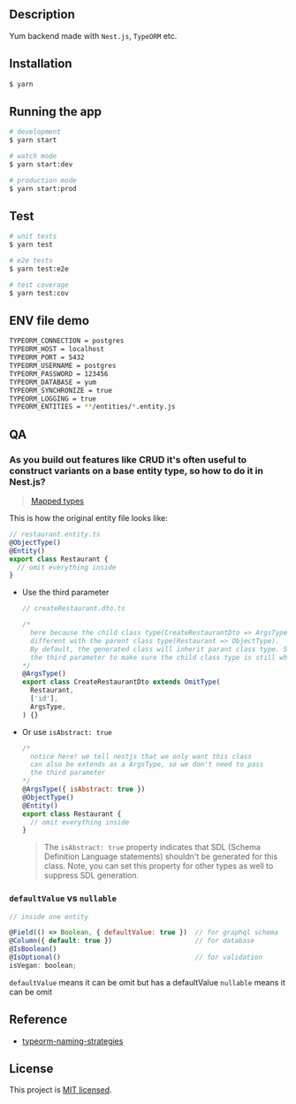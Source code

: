 ## Description

Yum backend made with `Nest.js`, `TypeORM` etc.

## Installation

```bash
$ yarn
```

## Running the app

```bash
# development
$ yarn start

# watch mode
$ yarn start:dev

# production mode
$ yarn start:prod
```

## Test

```bash
# unit tests
$ yarn test

# e2e tests
$ yarn test:e2e

# test coverage
$ yarn test:cov
```

## ENV file demo

```bash
TYPEORM_CONNECTION = postgres
TYPEORM_HOST = localhost
TYPEORM_PORT = 5432
TYPEORM_USERNAME = postgres
TYPEORM_PASSWORD = 123456
TYPEORM_DATABASE = yum
TYPEORM_SYNCHRONIZE = true
TYPEORM_LOGGING = true
TYPEORM_ENTITIES = **/entities/*.entity.js
```

## QA

### As you build out features like CRUD it's often useful to construct variants on a base entity type, so how to do it in Nest.js?

> [Mapped types](https://docs.nestjs.com/graphql/mapped-types)

This is how the original entity file looks like:

```js
// restaurant.entity.ts
@ObjectType()
@Entity()
export class Restaurant {
  // omit everything inside
}
```

- Use the third parameter

  ```js
  // createRestaurant.dto.ts

  /*
    here because the child class type(CreateRestaurantDto => ArgsType) is
    different with the parent class type(Restaurant => ObjectType).
    By default, the generated class will inherit parant class type. So we need to pass
    the third parameter to make sure the child class type is still what we want.
  */
  @ArgsType()
  export class CreateRestaurantDto extends OmitType(
    Restaurant,
    ['id'],
    ArgsType,
  ) {}
  ```

- Or use `isAbstract: true`

  ```js
  /*
    notice here! we tell nestjs that we only want this class
    can also be extends as a ArgsType, so we don't need to pass 
    the third parameter
  */
  @ArgsType({ isAbstract: true })
  @ObjectType()
  @Entity()
  export class Restaurant {
    // omit everything inside
  }
  ```

  > The `isAbstract: true` property indicates that SDL (Schema Definition Language statements) shouldn't be generated for this class. Note, you can set this property for other types as well to suppress SDL generation.

### `defaultValue` vs `nullable`

```js
// inside one entity

@Field(() => Boolean, { defaultValue: true })  // for graphql schema
@Column({ default: true })                     // for database
@IsBoolean()
@IsOptional()                                  // for validation
isVegan: boolean;
```

`defaultValue` means it can be omit but has a defaultValue
`nullable` means it can be omit

## Reference

- [typeorm-naming-strategies](https://github.com/tonivj5/typeorm-naming-strategies#readme)

## License

This project is [MIT licensed](LICENSE).

